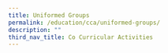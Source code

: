 ```yaml
---
title: Uniformed Groups
permalink: /education/cca/uniformed-groups/
description: ""
third_nav_title: Co Curricular Activities
---
```

